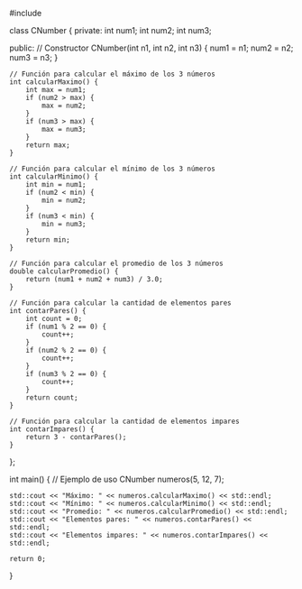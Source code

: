 #include <iostream>

class CNumber {
private:
    int num1;
    int num2;
    int num3;

public:
    // Constructor
    CNumber(int n1, int n2, int n3) {
        num1 = n1;
        num2 = n2;
        num3 = n3;
    }

    // Función para calcular el máximo de los 3 números
    int calcularMaximo() {
        int max = num1;
        if (num2 > max) {
            max = num2;
        }
        if (num3 > max) {
            max = num3;
        }
        return max;
    }

    // Función para calcular el mínimo de los 3 números
    int calcularMinimo() {
        int min = num1;
        if (num2 < min) {
            min = num2;
        }
        if (num3 < min) {
            min = num3;
        }
        return min;
    }

    // Función para calcular el promedio de los 3 números
    double calcularPromedio() {
        return (num1 + num2 + num3) / 3.0;
    }

    // Función para calcular la cantidad de elementos pares
    int contarPares() {
        int count = 0;
        if (num1 % 2 == 0) {
            count++;
        }
        if (num2 % 2 == 0) {
            count++;
        }
        if (num3 % 2 == 0) {
            count++;
        }
        return count;
    }

    // Función para calcular la cantidad de elementos impares
    int contarImpares() {
        return 3 - contarPares();
    }
};

int main() {
    // Ejemplo de uso
    CNumber numeros(5, 12, 7);

    std::cout << "Máximo: " << numeros.calcularMaximo() << std::endl;
    std::cout << "Mínimo: " << numeros.calcularMinimo() << std::endl;
    std::cout << "Promedio: " << numeros.calcularPromedio() << std::endl;
    std::cout << "Elementos pares: " << numeros.contarPares() << std::endl;
    std::cout << "Elementos impares: " << numeros.contarImpares() << std::endl;

    return 0;
}
